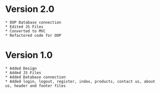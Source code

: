 # Version 2.0
	* OOP Database connection
	* Edited JS Files
	* Converted to MVC
	* Refactored code for OOP

# Version 1.0
	* Added Design
	* Added JS Files
	* Added Database connection
	* Added login, logout, register, index, products, contact us, about us, header and footer files
	